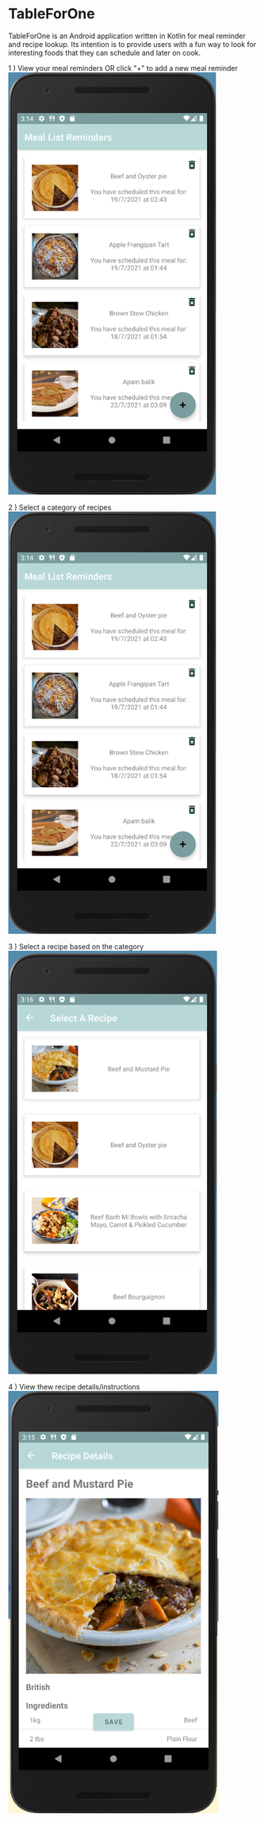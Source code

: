 # TableForOne
TableForOne is an Android application written in Kotlin for meal reminder and recipe lookup. 
Its intention is to provide users with a fun way to look for interesting foods that they can schedule and later on cook.

1 ) View your meal reminders OR click "+" to add a new meal reminder
![alt text](https://github.com/alfredbwong/TableForOne/blob/d2324d2e78d0d13c5adc2cae1b869722aa937ea3/app/src/main/res/drawable/tf1_meal_list.PNG)

2 ) Select a category of recipes
![alt text](https://github.com/alfredbwong/TableForOne/blob/d2324d2e78d0d13c5adc2cae1b869722aa937ea3/app/src/main/res/drawable/tf1_meal_list.PNG)

3 ) Select a recipe based on the category
![alt text](https://github.com/alfredbwong/TableForOne/blob/d2324d2e78d0d13c5adc2cae1b869722aa937ea3/app/src/main/res/drawable/tf1_recipe_list.PNG)

4 ) View thew recipe details/instructions
![alt text](https://github.com/alfredbwong/TableForOne/blob/d2324d2e78d0d13c5adc2cae1b869722aa937ea3/app/src/main/res/drawable/tf1_recipe.PNG)
